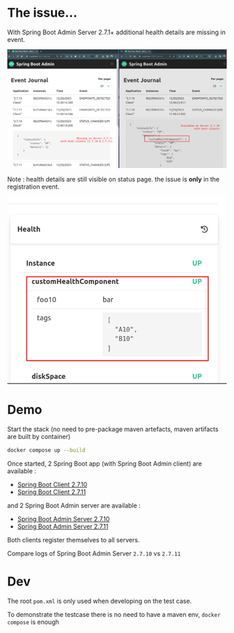 # The issue...

With Spring Boot Admin Server 2.7.1+ additional health details are missing in event.

![](.README_images/sba-registration-issue.png)

Note : health details are still visible on status page. the issue is **only** in the registration event.

![](.README_images/8a6641f3.png)

# Demo

Start the stack (no need to pre-package maven artefacts, maven artifacts are built by container)

``` bash
docker compose up --build
```

Once started, 2 Spring Boot app (with Spring Boot Admin client) are available :

* [Spring Boot Client 2.7.10](http://localhost:9810)
* [Spring Boot Client 2.7.11](http://localhost:9811)

and 2 Spring Boot Admin server are available :

* [Spring Boot Admin Server 2.7.10](http://localhost:9910)
* [Spring Boot Admin Server 2.7.11](http://localhost:9911)

Both clients register themselves to all servers.

Compare logs of Spring Boot Admin Server `2.7.10` vs `2.7.11`

# Dev

The root `pom.xml` is only used when developing on the test case.

To demonstrate the testcase there is no need to have a maven env, `docker compose` is enough